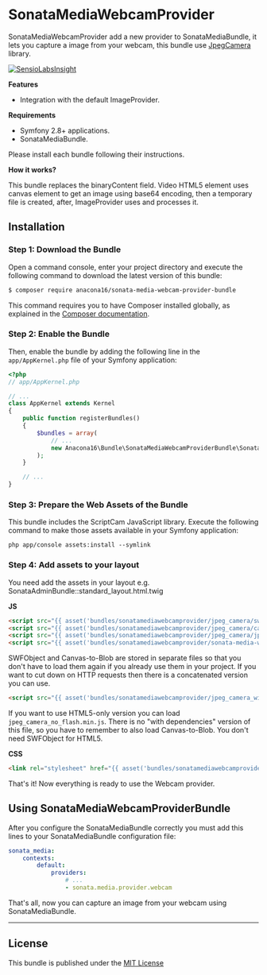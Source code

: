 SonataMediaWebcamProvider
=========================

SonataMediaWebcamProvider add a new provider to SonataMediaBundle, it lets you capture a image from your webcam,
this bundle use [JpegCamera](https://github.com/amw/jpeg_camera) library.

[![SensioLabsInsight](https://insight.sensiolabs.com/projects/5f212567-9f44-41b2-9e1f-115544c5f0e7/mini.png)](https://insight.sensiolabs.com/projects/5f212567-9f44-41b2-9e1f-115544c5f0e7)

**Features**

  * Integration with the default ImageProvider.

**Requirements**

  * Symfony 2.8+ applications.
  * SonataMediaBundle.
  
Please install each bundle following their instructions.
  
**How it works?**

This bundle replaces the binaryContent field.
Video HTML5 element uses canvas element to get an image using base64 encoding, then a temporary file is created, after, ImageProvider uses and processes it.

Installation
------------

### Step 1: Download the Bundle

Open a command console, enter your project directory and execute the
following command to download the latest version of this bundle:

```bash
$ composer require anacona16/sonata-media-webcam-provider-bundle
```

This command requires you to have Composer installed globally, as explained
in the [Composer documentation](https://getcomposer.org/doc/00-intro.md).

### Step 2: Enable the Bundle

Then, enable the bundle by adding the following line in the `app/AppKernel.php`
file of your Symfony application:

```php
<?php
// app/AppKernel.php

// ...
class AppKernel extends Kernel
{
    public function registerBundles()
    {
        $bundles = array(
            // ...
            new Anacona16\Bundle\SonataMediaWebcamProviderBundle\SonataMediaWebcamProviderBundle(),
        );
    }

    // ...
}
```

### Step 3: Prepare the Web Assets of the Bundle

This bundle includes the ScriptCam JavaScript library. Execute the following
command to make those assets available in your Symfony application:

```cli
php app/console assets:install --symlink
```

### Step 4: Add assets to your layout

You need add the assets in your layout e.g. SonataAdminBundle::standard_layout.html.twig

**JS**

```html
<script src="{{ asset('bundles/sonatamediawebcamprovider/jpeg_camera/swfobject.min.js') }}" type="text/javascript"></script>
<script src="{{ asset('bundles/sonatamediawebcamprovider/jpeg_camera/canvas-to-blob.min.js') }}" type="text/javascript"></script>
<script src="{{ asset('bundles/sonatamediawebcamprovider/jpeg_camera/jpeg_camera.min.js') }}" type="text/javascript"></script>
<script src="{{ asset('bundles/sonatamediawebcamprovider/sonata-media-webcam-provider.min.js') }}" type="text/javascript"></script>
```

SWFObject and Canvas-to-Blob are stored in separate files so that you don't have to load 
them again if you already use them in your project. If you want to cut down on HTTP requests 
then there is a concatenated version you can use.

```html
<script src="{{ asset('bundles/sonatamediawebcamprovider/jpeg_camera_with_dependencies.min.js') }}" type="text/javascript"></script>
```

If you want to use HTML5-only version you can load `jpeg_camera_no_flash.min.js`. There is no "with dependencies" version of this file, so you have to remember to also load Canvas-to-Blob. You don't need SWFObject for HTML5.

**CSS**

```html
<link rel="stylesheet" href="{{ asset('bundles/sonatamediawebcamprovider/sonata-media-webcam-provider.min.css') }}">
```

That's it! Now everything is ready to use the Webcam provider.

Using SonataMediaWebcamProviderBundle
-------------------------------------

After you configure the SonataMediaBundle correctly you must add this lines to your SonataMediaBundle configuration file:

```yaml
sonata_media:
    contexts:
        default:
            providers:
                # ...
                - sonata.media.provider.webcam
```

That's all, now you can capture an image from your webcam using SonataMediaBundle.

-----

License
-------

This bundle is published under the [MIT License](LICENSE)
